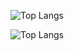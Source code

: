
![Top Langs](https://github-readme-stats.vercel.app/api/top-langs/?username=Ametisto26&langs_count=5&layout=compact&theme=highcontrast)

![Top Langs](https://github-readme-stats.vercel.app/api?username=Ametisto26&count_private=true&show_icons=true&theme=dracula)

<!---
- 👋 Hi, I’m @ametisto26
- 👀 I’m interested in ...
- 🌱 I’m currently learning ...
- 💞️ I’m looking to collaborate on ...
- 📫 How to reach me ...

ametisto26/ametisto26 is a ✨ special ✨ repository because its `README.md` (this file) appears on your GitHub profile.
You can click the Preview link to take a look at your changes.
--->
